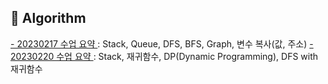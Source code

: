 ## :star2: **Algorithm**
[- 20230217 수업 요약 ](TIL_20230217.md) : Stack, Queue, DFS, BFS, Graph, 변수 복사(값, 주소)
[- 20230220 수업 요약 ](TIL_20230220.md) : Stack, 재귀함수, DP(Dynamic Programming), DFS with 재귀함수